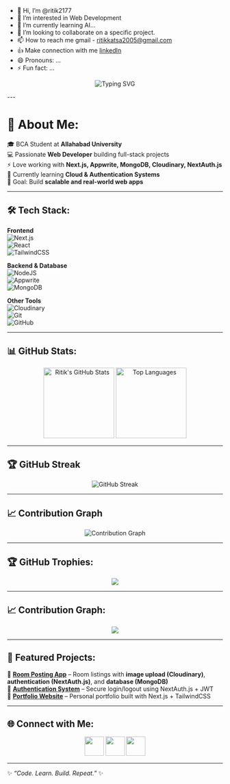 - 👋 Hi, I’m @ritik2177
- 👀 I’m interested in Web Development
- 🌱 I’m currently learning AI...
- 💞️ I’m looking to collaborate on a specific project.
- 📫 How to reach me gmail - ritikkatsa2005@gmail.com
- 👍 Make connection with me [linkedIn](https://www.linkedin.com/in/ritik-kumar-058694318?utm_source=share&utm_campaign=share_via&utm_content=profile&utm_medium=android_app)
- 😄 Pronouns: ...
- ⚡ Fun fact: ...


<!-- Typing animation -->
<p align="center">
  <img src="https://readme-typing-svg.herokuapp.com?font=Fira+Code&size=28&duration=2500&pause=800&color=00F260&center=true&vCenter=true&multiline=true&repeat=true&width=750&height=80&lines=👋+Hi%2C+I'm+Ritik+Kumar!;💻+Web+Developer+%7C+BCA+Student;⚡+Full+Stack+with+Next.js+%2B+MongoDB;🚀+Always+Learning+New+Things" alt="Typing SVG" />
</p>
---

# 💫 About Me:
🎓 BCA Student at **Allahabad University**  
💻 Passionate **Web Developer** building full-stack projects  
⚡ Love working with **Next.js, Appwrite, MongoDB, Cloudinary, NextAuth.js**  
🌱 Currently learning **Cloud & Authentication Systems**  
🎯 Goal: Build **scalable and real-world web apps**  

---

## 🛠️ Tech Stack:

**Frontend**  
![Next.js](https://img.shields.io/badge/Next.js-black?style=for-the-badge&logo=next.js)  
![React](https://img.shields.io/badge/React-20232A?style=for-the-badge&logo=react&logoColor=61DAFB)  
![TailwindCSS](https://img.shields.io/badge/TailwindCSS-38B2AC?style=for-the-badge&logo=tailwind-css&logoColor=white)  

**Backend & Database**  
![NodeJS](https://img.shields.io/badge/Node.js-339933?style=for-the-badge&logo=node.js&logoColor=white)  
![Appwrite](https://img.shields.io/badge/Appwrite-F02E65?style=for-the-badge&logo=appwrite&logoColor=white)  
![MongoDB](https://img.shields.io/badge/MongoDB-4EA94B?style=for-the-badge&logo=mongodb&logoColor=white)  

**Other Tools**  
![Cloudinary](https://img.shields.io/badge/Cloudinary-3448C5?style=for-the-badge&logo=cloudinary&logoColor=white)  
![Git](https://img.shields.io/badge/Git-F05032?style=for-the-badge&logo=git&logoColor=white)  
![GitHub](https://img.shields.io/badge/GitHub-181717?style=for-the-badge&logo=github)  

---

## 📊 GitHub Stats:

<p align="center">
  <!-- GitHub Stats -->
  <img src="https://github-readme-stats.vercel.app/api?username=ritikkumar&show_icons=true&theme=tokyonight&hide_border=true" alt="Ritik's GitHub Stats" height="165"/>
  
  <!-- Top Languages -->
  <img src="https://github-readme-stats.vercel.app/api/top-langs/?username=ritikkumar&layout=compact&theme=tokyonight&hide_border=true" alt="Top Languages" height="165"/>
</p>

---

## 🏆 GitHub Streak

<p align="center">
  <img src="https://streak-stats.demolab.com?user=ritikkumar&theme=tokyonight&hide_border=true" alt="GitHub Streak"/>
</p>

---

## 📈 Contribution Graph

<p align="center">
  <img src="https://github-readme-activity-graph.vercel.app/graph?username=ritikkumar&bg_color=0D1117&color=79FE96&line=38BDAE&point=FFFFFF&area=true&hide_border=true" alt="Contribution Graph"/>
</p>

---

## 🏆 GitHub Trophies:
<p align="center">
  <img src="https://github-profile-trophy.vercel.app/?username=ritikkumar&theme=radical&no-frame=false&no-bg=true&margin-w=4"/>
</p>

---

## 📈 Contribution Graph:
<p align="center">
  <img src="https://github-readme-activity-graph.vercel.app/graph?username=ritikkumar&bg_color=1a1b27&color=9f9f9f&line=ff4d6d&point=ffffff&area=true&hide_border=true"/>
</p>

---

## 🚀 Featured Projects:
🔹 **[Room Posting App](#)** – Room listings with **image upload (Cloudinary)**, **authentication (NextAuth.js)**, and **database (MongoDB)**  
🔹 **[Authentication System](#)** – Secure login/logout using NextAuth.js + JWT  
🔹 **[Portfolio Website](#)** – Personal portfolio built with Next.js + TailwindCSS  

---

## 🌐 Connect with Me:
<p align="center">
  <a href="https://github.com/ritikkumar"><img src="https://skillicons.dev/icons?i=github" width="45px"/></a>
  <a href="https://www.linkedin.com/in/ritikkumar"><img src="https://skillicons.dev/icons?i=linkedin" width="45px"/></a>
  <a href="mailto:ritikkumar@example.com"><img src="https://skillicons.dev/icons?i=gmail" width="45px"/></a>
</p>

---

✨ _“Code. Learn. Build. Repeat.”_ ✨  


<!---
ritik2177/ritik2177 is a ✨ special ✨ repository because its `README.md` (this file) appears on your GitHub profile.
You can click the Preview link to take a look at your changes.
--->
